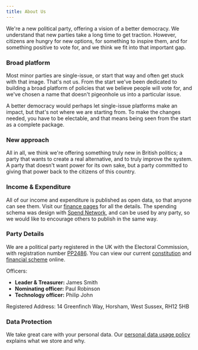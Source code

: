 ```yaml
---
title: About Us
---
```


We're a new political party, offering a vision of a better democracy. We understand that new parties take a long time to get traction. However, citizens are hungry for new options, for something to inspire them, and for something positive to vote for, and we think we fit into that important gap.

### Broad platform

Most minor parties are single-issue, or start that way and often get stuck with that image. That's not us. From the start we've been dedicated to building a broad platform of policies that we believe people will vote for, and we've chosen a name that doesn't pigeonhole us into a particular issue.

A better democracy would perhaps let single-issue platforms make an impact, but that's not where we are starting from. To make the changes needed, you have to be electable, and that means being seen from the start as a complete package.

### New approach

All in all, we think we're offering something truly new in British politics; a party that wants to create a real alternative, and to truly improve the system. A party that doesn't want power for its own sake, but a party committed to giving that power back to the citizens of this country.

### Income & Expenditure

All of our income and expenditure is published as open data, so that anyone can see them. Visit our [finance pages](/about/finances/) for all the details. The spending schema was design with [Spend Network](http://spendnetwork.com), and can be used by any party, so we would like to encourage others to publish in the same way.

### Party Details

We are a political party registered in the UK with the Electoral Commission, with registration number [PP2486](http://search.electoralcommission.org.uk/English/Registrations/PP2486). You can view our current [constitution](documents/party-constitution) and [financial scheme](documents/financial-scheme) online.

Officers:

*   **Leader & Treasurer:** James Smith
*   **Nominating officer:** Paul Robinson
*   **Technology officer:** Philip John

Registered Address: 14 Greenfinch Way, Horsham, West Sussex, RH12 5HB

### Data Protection

We take great care with your personal data. Our [personal data usage policy](/about/documents/personal-data-usage-policy) explains what we store and why.
